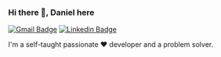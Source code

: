 ### Hi there 👋, Daniel here

[![Gmail Badge](https://img.shields.io/badge/-dnllira1@gmail.com-c14438?style=flat&logo=Gmail&logoColor=white)](mailto:dnllira1@gmail.com "Connect via Email")
[![Linkedin Badge](https://img.shields.io/badge/-Daniel%20Lira-0072b1?style=flat&logo=Linkedin&logoColor=white)](https://www.linkedin.com/in/dnllira/)



I'm a self-taught passionate ❤️ developer and a problem solver.
